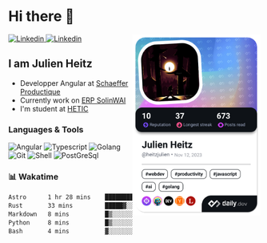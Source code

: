 <h1>Hi there 👋</h1>

<div align="left">

  <a href="https://www.linkedin.com/in/heitzjulien/">
    <img
      src="https://img.shields.io/badge/linkedin-0A66C2?style=for-the-badge&logo=linkedin&logoColor=white"
      alt="Linkedin"
    />
  </a>

  <a href="https://github.com/heitzjulien">
    <img
      src="https://img.shields.io/badge/GitHub-100000?style=for-the-badge&logo=github&logoColor=white"
      alt="Linkedin"
    />
  </a>

  <a href="https://app.daily.dev/heitzjulien" target="_blank">
    <img
      width="256"
      align="right"
      src="https://raw.githubusercontent.com/heitzjulien/heitzjulien/devcard/devcard.png"
    />
  </a>
</div>

## I am Julien Heitz

- Developper Angular at [Schaeffer Productique](www.schaeffer-productique.com)
- Currently work on [ERP SolinWAI](https://www.schaeffer-productique.com/solin-wai/)
- I'm student at [HETIC](https://www.hetic.net)

### Languages & Tools

![Angular](https://img.shields.io/badge/Angular-DD0031?style=for-the-badge&logo=angular&logoColor=white)
![Typescript](https://img.shields.io/badge/TypeScript-007ACC?style=for-the-badge&logo=typescript&logoColor=white)
![Golang](https://img.shields.io/badge/Go-00ADD8?style=for-the-badge&logo=go&logoColor=white)
![Git](https://img.shields.io/badge/GIT-E44C30?style=for-the-badge&logo=git&logoColor=white)
![Shell](https://img.shields.io/badge/Shell_Script-121011?style=for-the-badge&logo=gnu-bash&logoColor=white)
![PostGreSql](https://img.shields.io/badge/PostgreSQL-316192?style=for-the-badge&logo=postgresql&logoColor=white)

### 📊 Wakatime

<!--START_SECTION:waka-->

```txt
Astro      1 hr 28 mins    ███████████████▒░░░░░░░░░   60.77 %
Rust       33 mins         █████▓░░░░░░░░░░░░░░░░░░░   23.12 %
Markdown   8 mins          █▒░░░░░░░░░░░░░░░░░░░░░░░   05.62 %
Python     8 mins          █▒░░░░░░░░░░░░░░░░░░░░░░░   05.59 %
Bash       4 mins          ▓░░░░░░░░░░░░░░░░░░░░░░░░   03.30 %
```

<!--END_SECTION:waka-->
